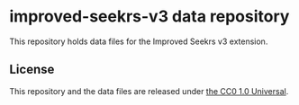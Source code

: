 # improved-seekrs-v3 data repository

This repository holds data files for the Improved Seekrs v3 extension.

## License

This repository and the data files are released under [the CC0 1.0 Universal](https://creativecommons.org/publicdomain/zero/1.0/?ref=chooser-v1).
